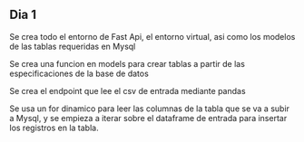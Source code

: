 ## Dia 1

Se crea todo el entorno de Fast Api, el entorno virtual, asi como los modelos de las tablas requeridas en Mysql

Se crea una funcion en models para crear tablas a partir de las especificaciones de la base de datos

Se crea el endpoint que lee el csv de entrada mediante pandas

Se usa un for dinamico para leer las columnas de la tabla que se va a subir a Mysql, y se empieza a iterar sobre el dataframe de entrada para insertar los registros en la tabla. 
